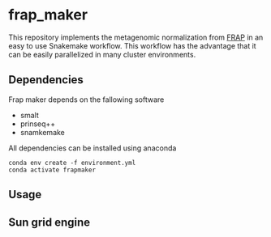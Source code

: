 # frap\_maker

This repository implements the metagenomic normalization from [FRAP](https://github.com/yinacobian/frap) in an easy to use Snakemake workflow. This workflow has the advantage that it can be easily parallelized in many cluster environments.

## Dependencies

Frap maker depends on the fallowing software

- smalt
- prinseq++
- snamkemake

All dependencies can be installed using anaconda
```
conda env create -f environment.yml
conda activate frapmaker
```

## Usage

## Sun grid engine


